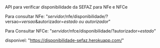 API para verificar disponibilidade da SEFAZ para NFe e NFCe

Para consultar NFe: "*servidor*/nfe/disponibilidade/?versao=*versao*&autorizador=*estado ou autorizador*"

Para Consultar NFCe: "*servidor*/nfce/disponibilidade/?autorizador=*estado*"

disponivel: "https://disponibilidade-sefaz.herokuapp.com/"